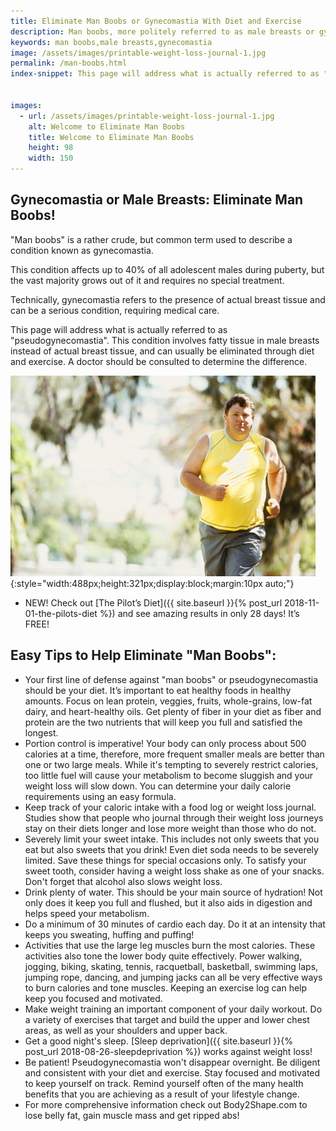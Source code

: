 ```yaml
---
title: Eliminate Man Boobs or Gynecomastia With Diet and Exercise
description: Man boobs, more politely referred to as male breasts or gynecomastia, can be eliminated through proper eating and physical training.  
keywords: man boobs,male breasts,gynecomastia
image: /assets/images/printable-weight-loss-journal-1.jpg
permalink: /man-boobs.html
index-snippet: This page will address what is actually referred to as "pseudogynecomastia". This condition involves fatty tissue in male breasts instead of actual breast tissue, and can usually be eliminated through diet and exercise.


images:
  - url: /assets/images/printable-weight-loss-journal-1.jpg
    alt: Welcome to Eliminate Man Boobs
    title: Welcome to Eliminate Man Boobs
    height: 98
    width: 150
---
```


## Gynecomastia or Male Breasts: Eliminate Man Boobs!

"Man boobs" is a rather crude, but common term used to describe a condition known as gynecomastia.  

This condition affects up to 40% of all adolescent males during puberty, but the vast majority grows out of it and requires no special treatment.  

Technically, gynecomastia refers to the presence of actual breast tissue and can be a serious condition, requiring medical care.

This page will address what is actually referred to as "pseudogynecomastia". This condition involves fatty tissue in male breasts instead of actual breast tissue, and can usually be eliminated through diet and exercise. A doctor should be consulted to determine the difference.

![Welcome to Eliminate Man Boobs](/assets/images/printable-weight-loss-journal-1.jpg){:style="width:488px;height:321px;display:block;margin:10px auto;"}

* NEW! Check out [The Pilot’s Diet]({{ site.baseurl }}{% post_url 2018-11-01-the-pilots-diet %}) and see amazing results in only 28 days!  It’s FREE!

## Easy Tips to Help Eliminate "Man Boobs":
* Your first line of defense against "man boobs" or pseudogynecomastia should be your diet. It’s important to eat healthy foods in healthy amounts. Focus on lean protein, veggies, fruits, whole-grains, low-fat dairy, and heart-healthy oils. Get plenty of fiber in your diet as fiber and protein are the two nutrients that will keep you full and satisfied the longest.  
* Portion control is imperative! Your body can only process about 500 calories at a time, therefore, more frequent smaller meals are better than one or two large meals. While it's tempting to severely restrict calories, too little fuel will cause your metabolism to become sluggish and your weight loss will slow down. You can determine your daily calorie requirements using an easy formula. 
* Keep track of your caloric intake with a food log or weight loss journal. Studies show that people who journal through their weight loss journeys stay on their diets longer and lose more weight than those who do not.
* Severely limit your sweet intake. This includes not only sweets that you eat but also sweets that you drink! Even diet soda needs to be severely limited. Save these things for special occasions only. To satisfy your sweet tooth, consider having a weight loss shake as one of your snacks. Don't forget that alcohol also slows weight loss.  
* Drink plenty of water. This should be your main source of hydration! Not only does it keep you full and flushed, but it also aids in digestion and helps speed your metabolism. 
* Do a minimum of 30 minutes of cardio each day. Do it at an intensity that keeps you sweating, huffing and puffing! 
* Activities that use the large leg muscles burn the most calories. These activities also tone the lower body quite effectively. Power walking, jogging, biking, skating, tennis, racquetball, basketball, swimming laps, jumping rope, dancing, and jumping jacks can all be very effective ways to burn calories and tone muscles. Keeping an exercise log can help keep you focused and motivated.
* Make weight training an important component of your daily workout. Do a variety of exercises that target and build the upper and lower chest areas, as well as your shoulders and upper back.  
* Get a good night's sleep. [Sleep deprivation]({{ site.baseurl }}{% post_url 2018-08-26-sleepdeprivation %}) works against weight loss!
* Be patient! Pseudogynecomastia won't disappear overnight. Be diligent and consistent with your diet and exercise. Stay focused and motivated to keep yourself on track. Remind yourself often of the many health benefits that you are achieving as a result of your lifestyle change.  
* For more comprehensive information check out Body2Shape.com to lose belly fat, gain muscle mass and get ripped abs! 

